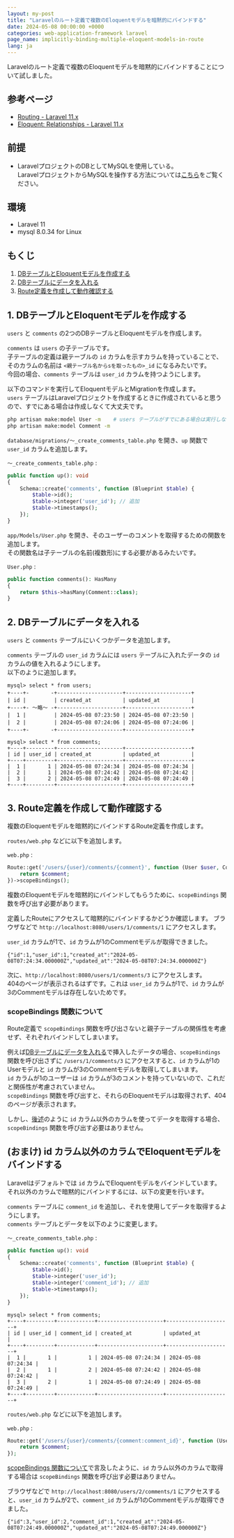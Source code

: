 ```yaml
---
layout: my-post
title: "Laravelのルート定義で複数のEloquentモデルを暗黙的にバインドする"
date: 2024-05-08 00:00:00 +0000
categories: web-application-framework laravel
page_name: implicitly-binding-multiple-eloquent-models-in-route
lang: ja
---
```


Laravelのルート定義で複数のEloquentモデルを暗黙的にバインドすることについて試しました。

## 参考ページ
- [Routing - Laravel 11.x](https://laravel.com/docs/11.x/routing#implicit-binding)
- [Eloquent: Relationships - Laravel 11.x](https://laravel.com/docs/11.x/eloquent-relationships#one-to-many)

## 前提
- LaravelプロジェクトのDBとしてMySQLを使用している。  
LaravelプロジェクトからMySQLを操作する方法については[こちら](/web-application-framework/laravel/controlling-mysql-from-laravel-project)をご覧ください。

## 環境
- Laravel 11
- mysql 8.0.34 for Linux

## もくじ
1. [DBテーブルとEloquentモデルを作成する](#1-dbテーブルとeloquentモデルを作成する)
2. [DBテーブルにデータを入れる](#2-dbテーブルにデータを入れる)
3. [Route定義を作成して動作確認する](#3-route定義を作成して動作確認する)

## 1. DBテーブルとEloquentモデルを作成する
`users` と `comments` の2つのDBテーブルとEloquentモデルを作成します。  

`comments` は `users` の子テーブルです。  
子テーブルの定義は親テーブルの `id` カラムを示すカラムを持っていることで、そのカラムの名前は `<親テーブル名からsを取ったもの>_id` になるみたいです。  
今回の場合、`comments` テーブルは `user_id` カラムを持つようにします。

以下のコマンドを実行してEloquentモデルとMigrationを作成します。  
`users` テーブルはLaravelプロジェクトを作成するときに作成されていると思うので、すでにある場合は作成しなくて大丈夫です。
```bash
php artisan make:model User -m    # users テーブルがすでにある場合は実行しない
php artisan make:model Comment -m
```

`database/migrations/～_create_comments_table.php` を開き、`up` 関数で `user_id` カラムを追加します。

`～_create_comments_table.php` :
```php
public function up(): void
{
    Schema::create('comments', function (Blueprint $table) {
        $table->id();
        $table->integer('user_id'); // 追加
        $table->timestamps();
    });
}
```

`app/Models/User.php` を開き、そのユーザーのコメントを取得するための関数を追加します。  
その関数名は子テーブルの名前(複数形)にする必要があるみたいです。

`User.php` :
```php
public function comments(): HasMany
{
    return $this->hasMany(Comment::class);
}
```

## 2. DBテーブルにデータを入れる
`users` と `comments` テーブルにいくつかデータを追加します。  

`comments` テーブルの `user_id` カラムには `users` テーブルに入れたデータの `id` カラムの値を入れるようにします。  
以下のように追加します。
```
mysql> select * from users;
+----+- 　　　 -+---------------------+---------------------+
| id |  　　　  | created_at          | updated_at          |
+----+- ～略～ -+---------------------+---------------------+
|  1 |  　　　  | 2024-05-08 07:23:50 | 2024-05-08 07:23:50 |
|  2 |  　　　  | 2024-05-08 07:24:06 | 2024-05-08 07:24:06 |
+----+- 　　　 -+---------------------+---------------------+
```
```
mysql> select * from comments;
+----+---------+---------------------+---------------------+
| id | user_id | created_at          | updated_at          |
+----+---------+---------------------+---------------------+
|  1 |       1 | 2024-05-08 07:24:34 | 2024-05-08 07:24:34 |
|  2 |       1 | 2024-05-08 07:24:42 | 2024-05-08 07:24:42 |
|  3 |       2 | 2024-05-08 07:24:49 | 2024-05-08 07:24:49 |
+----+---------+---------------------+---------------------+
```

## 3. Route定義を作成して動作確認する
複数のEloquentモデルを暗黙的にバインドするRoute定義を作成します。

`routes/web.php` などに以下を追加します。  

`web.php` :
```php
Route::get('/users/{user}/comments/{comment}', function (User $user, Comment $comment) {
    return $comment;
})->scopeBindings();
```
複数のEloquentモデルを暗黙的にバインドしてもらうために、`scopeBindings` 関数を呼び出す必要があります。  

定義したRouteにアクセスして暗黙的にバインドするかどうか確認します。
ブラウザなどで `http://localhost:8080/users/1/comments/1` にアクセスします。

`user_id` カラムが1で、`id` カラムが1のCommentモデルが取得できました。
```
{"id":1,"user_id":1,"created_at":"2024-05-08T07:24:34.000000Z","updated_at":"2024-05-08T07:24:34.000000Z"}
```

次に、`http://localhost:8080/users/1/comments/3` にアクセスします。  
404のページが表示されるはずです。これは `user_id` カラムが1で、`id` カラムが3のCommentモデルは存在しないためです。

### scopeBindings 関数について
Route定義で `scopeBindings` 関数を呼び出さないと親子テーブルの関係性を考慮せず、それぞれバインドしてしまいます。  

例えば[DBテーブルにデータを入れる](#2-dbテーブルにデータを入れる)で挿入したデータの場合、`scopeBindings` 関数を呼び出さずに `/users/1/comments/3` にアクセスすると、`id` カラムが1のUserモデルと `id` カラムが3のCommentモデルを取得してしまいます。  
`id` カラムが1のユーザーは `id` カラムが3のコメントを持っていないので、これだと関係性が考慮されていません。  
`scopeBindings` 関数を呼び出すと、それらのEloquentモデルは取得されず、404のページが表示されます。

しかし、[後述](#おまけ-id-カラム以外のカラムでeloquentモデルを取得する)のように `id` カラム以外のカラムを使ってデータを取得する場合、`scopeBindings` 関数を呼び出す必要はありません。

## (おまけ) id カラム以外のカラムでEloquentモデルをバインドする
Laravelはデフォルトでは `id` カラムでEloquentモデルをバインドしています。  
それ以外のカラムで暗黙的にバインドするには、以下の変更を行います。

`comments` テーブルに `comment_id` を追加し、それを使用してデータを取得するようにします。  
`comments` テーブルとデータを以下のように変更します。

`～_create_comments_table.php` :
```php
public function up(): void
{
    Schema::create('comments', function (Blueprint $table) {
        $table->id();
        $table->integer('user_id');
        $table->integer('comment_id'); // 追加
        $table->timestamps();
    });
}
```
```
mysql> select * from comments;
+----+---------+------------+---------------------+---------------------+
| id | user_id | comment_id | created_at          | updated_at          |
+----+---------+------------+---------------------+---------------------+
|  1 |       1 |          1 | 2024-05-08 07:24:34 | 2024-05-08 07:24:34 |
|  2 |       1 |          2 | 2024-05-08 07:24:42 | 2024-05-08 07:24:42 |
|  3 |       2 |          1 | 2024-05-08 07:24:49 | 2024-05-08 07:24:49 |
+----+---------+------------+---------------------+---------------------+
```

`routes/web.php` などに以下を追加します。  

`web.php` :
```php
Route::get('/users/{user}/comments/{comment:comment_id}', function (User $user, Comment $comment) {
    return $comment;
});
```
[scopeBindings 関数について](#scopebindings-関数について)で言及したように、`id` カラム以外のカラムで取得する場合は `scopeBindings` 関数を呼び出す必要はありません。

ブラウザなどで `http://localhost:8080/users/2/comments/1` にアクセスすると、`user_id` カラムが2で、`comment_id` カラムが1のCommentモデルが取得できました。
```
{"id":3,"user_id":2,"comment_id":1,"created_at":"2024-05-08T07:24:49.000000Z","updated_at":"2024-05-08T07:24:49.000000Z"}
```